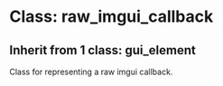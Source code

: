 # Class: raw_imgui_callback

## Inherit from 1 class: gui_element

<!-- 
这个类用于表示一个原始的ImGui回调函数。
ImGui是一个即时模式的图形用户界面库，这个类允许你直接使用ImGui的原始回调功能来创建自定义的GUI元素。

继承自gui_element基类，意味着它具有基本的GUI元素属性和功能，同时提供了更灵活的ImGui直接操作能力。

使用这个类，你可以：
1. 直接调用ImGui的API函数
2. 创建完全自定义的GUI控件
3. 实现复杂的GUI布局和交互
-->

Class for representing a raw imgui callback.

